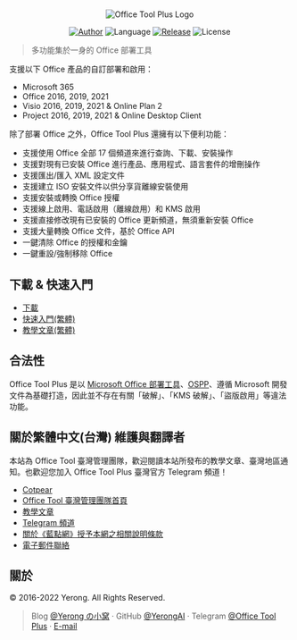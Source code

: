 #

<p align="center">
<img alt="Office Tool Plus Logo" src="https://otp.landian.vip/static/images/logo.webp"/>
</p>

<p align="center">
<a href="https://www.coolhub.top/" target="_blank"><img alt="Author" src="https://img.shields.io/badge/Author-Yerong-blue?style=flat-square"/></a>
<img alt="Language" src="https://img.shields.io/badge/Language-C%23-green?style=flat-square"/>
<a href="https://otp.landian.vip/" target="_blank"><img alt="Release" src="https://img.shields.io/github/v/release/YerongAI/Office-Tool?style=flat-square"/></a>
<img alt="License" src="https://img.shields.io/github/license/YerongAI/Office-Tool?style=flat-square"/>
</p>

> 多功能集於一身的 Office 部署工具

支援以下 Office 產品的自訂部署和啟用：

- Microsoft 365
- Office 2016, 2019, 2021
- Visio 2016, 2019, 2021 & Online Plan 2
- Project 2016, 2019, 2021 & Online Desktop Client

除了部署 Office 之外，Office Tool Plus 還擁有以下便利功能：

- 支援使用 Office 全部 17 個頻道來進行查詢、下載、安裝操作
- 支援對現有已安裝 Office 進行產品、應用程式、語言套件的增刪操作
- 支援匯出/匯入 XML 設定文件
- 支援建立 ISO 安裝文件以供分享貨離線安裝使用
- 支援安裝或轉換 Office 授權
- 支援線上啟用、電話啟用（離線啟用）和 KMS 啟用
- 支援直接修改現有已安裝的 Office 更新頻道，無須重新安裝 Office
- 支援大量轉換 Office 文件，基於 Office API
- 一鍵清除 Office 的授權和金鑰
- 一鍵重設/強制移除 Office

## 下載 & 快速入門

- [下載](https://help.coolhub.top/start/)
- [快速入門(繁體)](https://help.coolhub.top/zh-tw/)
- [教學文章(繁體)](https://www.cotpear.com/topics/office-tool-plus/?utm_source=github.com/office-tool)

## 合法性

Office Tool Plus 是以 [Microsoft Office 部署工具](https://docs.microsoft.com/zh-tw/DeployOffice/overview-of-the-office-2016-deployment-tool)、[OSPP](https://docs.microsoft.com/zh-tw/DeployOffice/vlactivation/tools-to-manage-volume-activation-of-office)、遵循 Microsoft 開發文件為基礎打造，因此並不存在有關「破解」、「KMS 破解」、「盜版啟用」等違法功能。

## 關於繁體中文(台灣) 維護與翻譯者

本站為 Office Tool 臺灣管理團隊，歡迎閱讀本站所發布的教學文章、臺灣地區通知。也歡迎您加入 Office Tool Plus 臺灣官方 Telegram 頻道！

- [Cotpear](https://www.cotpear.com)
- [Office Tool 臺灣管理團隊首頁](https://www.cotpear.com/p/office-tool-taiwan-official-website.html)
- [教學文章](https://www.cotpear.com/search/label/Office)
- [Telegram 頻道](https://t.me/ot_channel_tw)
- [關於《藍點網》授予本網之相關說明條款](https://policies.cotpear.com/terms/)
- [電子郵件聯絡](support@cotpear.com)

## 關於

© 2016-2022 Yerong. All Rights Reserved.

> Blog [@Yerong の小窝](https://www.coolhub.top/) · GitHub [@YerongAI](https://github.com/YerongAI) · Telegram [@Office Tool Plus](https://t.me/s/ot_channel_tw) · [E-mail](mailto:yerong@coolhub.top)
